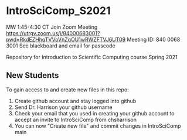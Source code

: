 # IntroSciComp_S2021


MW 1:45-4:30 CT
Join Zoom Meeting
https://utrgv.zoom.us/j/84000683001?pwd=RkdEZHhqTVVoVnZqOU1wRWZFTVJ6UT09
Meeting ID: 840 0068 3001
See blackboard and email for passcode


Repository for Introduction to Scientific Computing course Spring 2021

## New Students
To gain access to and create new files in this repo:
1. Create github account and stay logged into github
2. Send Dr. Harrison your github username 
3. Check your email that you used in creating your github account to accept an invite to IntroSciComp from chsharrison
4. You can now "Create new file" and commit changes in IntroSciComp main
